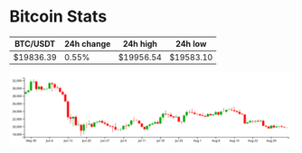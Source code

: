 # Bitcoin Stats

BTC/USDT|24h change|24h high|24h low|
|---|---|---|---|
|$19836.39|0.55%|$19956.54|$19583.10|

<img src="./chart.svg">
